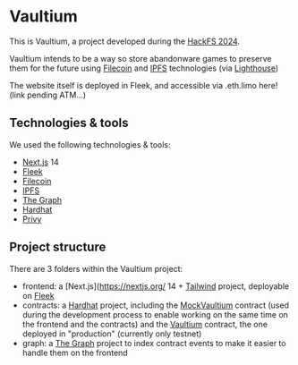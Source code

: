 # Vaultium

This is Vaultium, a project developed during the [HackFS 2024](https://ethglobal.com/events/hackfs2024).

Vaultium intends to be a way so store abandonware games to preserve them for the future using [Filecoin](https://filecoin.io/) and [IPFS](https://ipfs.tech/) technologies (via [Lighthouse](https://www.lighthouse.storage/)) 

The website itself is deployed in Fleek, and accessible via .eth.limo here! (link pending ATM...)

## Technologies & tools

We used the following technologies & tools:

  - [Next.js](https://nextjs.org/) 14
  - [Fleek](https://fleek.xyz/)
  - [Filecoin](https://filecoin.io/)
  - [IPFS](https://ipfs.tech/)
  - [The Graph](https://thegraph.com/)
  - [Hardhat](https://hardhat.org/)
  - [Privy](https://www.privy.io/)

## Project structure

There are 3 folders within the Vaultium project:

  - frontend: a [Next.js](https://nextjs.org/ 14 + [Tailwind](https://tailwindcss.com/) project, deployable on [Fleek](https://fleek.xyz/)
  - contracts: a [Hardhat](https://hardhat.org/) project, including the [MockVaultium](https://sepolia.etherscan.io/address/0xe8b07e948168108c8f0be3bfd448d4a9a9b56596) contract (used during the development process to enable working on the same time on the frontend and the contracts) and the [Vaultium](https://sepolia.etherscan.io/address/0x7abf514378ef5f808d70f5dc6b5b8219f156ad48) contract, the one deployed in "production" (currently only testnet)
  - graph: a [The Graph](https://thegraph.com/) project to index contract events to make it easier to handle them on the frontend
